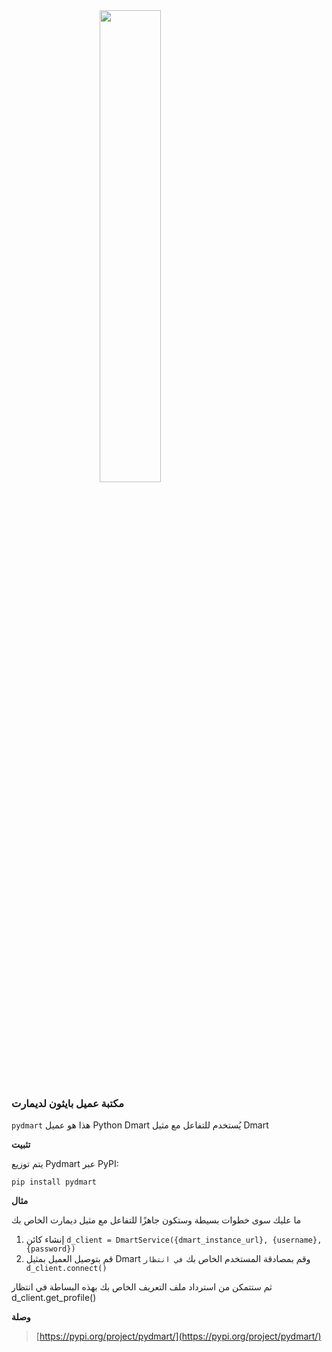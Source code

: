 <script>
    import Python from "./assets/python.png";
</script>

<style>
.center {
  display: block;
  margin-left: auto;
  margin-right: auto;
  width: 44%;
}
</style>
<img class="center" src={Python} width="500">

### **مكتبة عميل بايثون لديمارت**

`pydmart` 
هذا هو عميل Python Dmart يُستخدم للتفاعل مع مثيل Dmart

**تثبيت**

يتم توزيع Pydmart عبر PyPI:

`pip install pydmart`

**مثال**

ما عليك سوى خطوات بسيطة وستكون جاهزًا للتفاعل مع مثيل ديمارت الخاص بك

1. إنشاء كائن `d_client = DmartService({dmart_instance_url}, {username}, {password})`
2. قم بتوصيل العميل بمثيل Dmart وقم بمصادقة المستخدم الخاص بك `في انتظار d_client.connect()`

ثم ستتمكن من استرداد ملف التعريف الخاص بك بهذه البساطة في انتظار d_client.get_profile()

**وصلة**
> [https://pypi.org/project/pydmart/](https://pypi.org/project/pydmart/)
